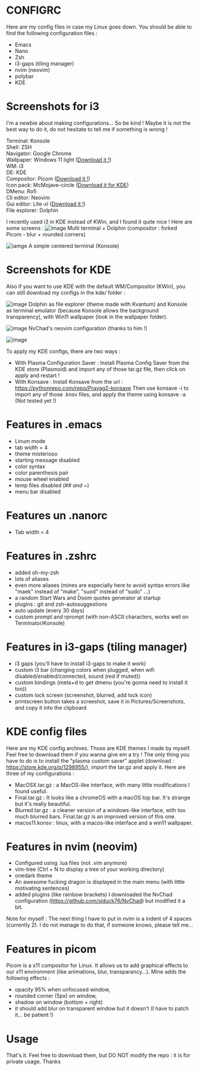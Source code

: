 # CONFIGRC
Here are my config files in case my Linux goes down. You should be able to find the following configuration files :
- Emacs
- Nano
- Zsh
- i3-gaps (tiling manager)
- nvim (neovim)
- polybar
- KDE

# Screenshots for i3

I'm a newbie about making configurations... So be kind ! Maybe it is not the best way to do it, do not hesitate to tell me if something is wrong !

Terminal: Konsole <br/>
Shell: ZSH <br/>
Navigator: Google Chrome <br/>
Wallpaper: Windows 11 light ([Download it !](https://github.com/EvanKoe/configrc/blob/master/wallpapers/win11light.jpeg)) <br/>
WM: i3 <br/>
DE: KDE <br/>
Compositor: Picom ([Download it !](https://github.com/yshui/picom/pull/361)) <br/>
Icon pack: McMojave-circle ([Download it for KDE](https://store.kde.org/p/1305429/)) <br/>
DMenu: Rofi <br/>
Cli editor: Neovim <br/>
Gui editor: Lite-xl ([Download it !](https://github.com/lite-xl/lite-xl)) <br/>
File explorer: Dolphin <br/>

I recently used i3 in KDE instead of KWin, and I found it quite nice ! Here are some screens :
![image](https://github.com/EvanKoe/configrc/blob/master/assets/pipes.jpg)
Multi terminal + Dolphin (compositor : forked Picom - blur + rounded corners)

![iamge](https://github.com/EvanKoe/configrc/blob/master/assets/terminal.jpg)
A simple centered terminal (Konsole)

# Screenshots for KDE

Also if you want to use KDE with the default WM/Compositor (KWin), you can still download my configs in the kde/ folder : 

![image](https://github.com/EvanKoe/configrc/blob/master/kde/screenshots/dolphin_htop.png)
Dolphin as file explorer (theme made with Kvantum) and Konsole as terminal emulator (because Konsole allows the background transparency), with Win11 wallpaper (look in the wallpaper folder).

![image](https://github.com/EvanKoe/configrc/blob/master/kde/screenshots/nvim.png)
NvChad's neovim configuration (thanks to him !)

![image](https://github.com/EvanKoe/configrc/blob/master/kde/screenshots/terminal.png)

To apply my KDE configs, there are two ways :
- With Plasma Configuration Saver : 
  Install Plasma Config Saver from the KDE store (Plasmoid) and import any of those tar.gz file, then click on apply and restart !
- With Konsave :
  Install Konsave from the url : https://pythonrepo.com/repo/Prayag2-konsave
  Then use konsave -i to import any of those .knsv files, and apply the theme using konsave -a (Not tested yet !)

# Features in .emacs
- Linum mode
- tab width = 4
- theme misterioso
- starting message disabled
- color syntax
- color parenthesis pair
- mouse wheel enabled
- temp files disabled (#*# and ~*)
- menu bar disabled

# Features un .nanorc
- Tab width = 4

# Features in .zshrc
- added oh-my-zsh
- lots of aliases
- even more aliases (mines are especially here to avoid syntax errors like "maek" instead of "make", "suod" instead of "sudo" ...)
- a random Start Wars and Doom quotes generator at startup
- plugins : git and zsh-autosuggestions
- auto update (every 30 days)
- custom prompt and rprompt (with non-ASCII characters, works well on Terminator/Konsole)

# Features in i3-gaps (tiling manager)
- i3 gaps (you'll have to install i3-gaps to make it work)
- custom i3 bar (changing colors when plugged, when wifi disabled/enabled/connected, sound (red if muted))
- custom bindings (meta+d to get dmenu (you're gonna need to install it too))
- custom lock screen (screenshot, blurred, add lock icon)
- printscreen button takes a screeshot, save it in Pictures/Screenshots, and copy it into the clipboard

# KDE config files
Here are my KDE config archives. Those are KDE themes I made by myself. Feel free to download them if you wanna give em a try ! The only thing you have to do is to install the "plasma custom saver" applet (download : https://store.kde.org/p/1298955/), import the tar.gz and apply it. Here are three of my configurations :
- MacOSX.tar.gz : a MacOS-like interface, with many little modifications I found useful.
- Final.tar.gz : It looks like a chromeOS with a macOS top bar. It's strange but it's really beautiful.
- Blurred.tar.gz : a cleaner version of a windows-like interface, with too much blurred bars. Final.tar.gz is an improved version of this one.
- macos11.konsv : linux, with a macos-like interface and a win11 wallpaper.

# Features in nvim (neovim)
- Configured using .lua files (not .vim anymore)
- vim-tree (Ctrl + N to display a tree of your working directory)
- onedark theme
- An awesome fucking dragon is displayed in the main menu (with little motivating sentences)
- added plugins (like rainbow brackets)
I downloaded the NvChad configuration (https://github.com/siduck76/NvChad) but modified it a bit.

Note for myself : The next thing I have to put in nvim is a indent of 4 spaces (currently 2).
I do not manage to do that, if someone knows, please tell me... 

# Features in picom
Picom is a x11 compositor for Linux. It allows us to add graphical effects to our x11 environment (like animations, blur, transparancy...). Mine adds the following effects :
- opacity 95% when unfocused window,
- rounded corner (5px) on window,
- shadow on window (bottom + right)
- it should add blur on transparent window but it doesn't (I have to patch it... be patient !)

# Usage
That's it. Feel free to download them, but DO NOT modify the repo : it is for private usage.
Thanks
